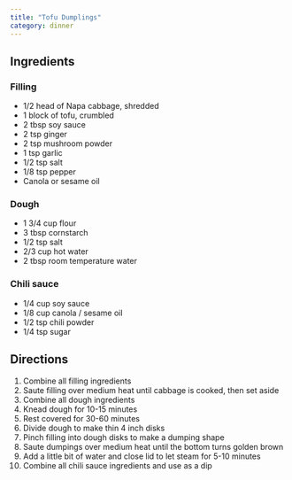 ```yaml
---
title: "Tofu Dumplings"
category: dinner
---
```


## Ingredients

### Filling
- 1/2 head of Napa cabbage, shredded
- 1 block of tofu, crumbled
- 2 tbsp soy sauce
- 2 tsp ginger
- 2 tsp mushroom powder
- 1 tsp garlic
- 1/2 tsp salt
- 1/8 tsp pepper
- Canola or sesame oil

### Dough
- 1 3/4 cup flour
- 3 tbsp cornstarch
- 1/2 tsp salt
- 2/3 cup hot water
- 2 tbsp room temperature water

### Chili sauce
- 1/4 cup soy sauce
- 1/8 cup canola / sesame oil
- 1/2 tsp chili powder
- 1/4 tsp sugar

## Directions

1. Combine all filling ingredients
2. Saute filling over medium heat until cabbage is cooked, then set aside
3. Combine all dough ingredients
4. Knead dough for 10-15 minutes
5. Rest covered for 30-60 minutes
6. Divide dough to make thin 4 inch disks
7. Pinch filling into dough disks to make a dumping shape
8. Saute dumpings over medium heat until the bottom turns golden brown
9. Add a little bit of water and close lid to let steam for 5-10 minutes
10. Combine all chili sauce ingredients and use as a dip
